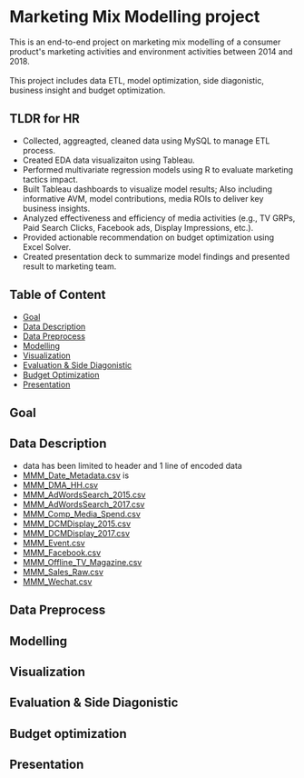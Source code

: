 # Marketing Mix Modelling project
This is an end-to-end project on marketing mix modelling of a consumer product's marketing activities and environment activities between 2014 and 2018. <br /> 
 \
This project includes data ETL, model optimization, side diagonistic, business insight and budget optimization. <br />

## TLDR for HR
* Collected, aggreagted, cleaned data using MySQL to manage ETL process.
* Created EDA data visualizaiton using Tableau.
* Performed multivariate regression models using R to evaluate marketing tactics impact.
* Built Tableau dashboards to visualize model results; Also including informative AVM, model contributions, media ROIs to deliver key business insights.
* Analyzed effectiveness and efficiency of media activities (e.g., TV GRPs, Paid Search Clicks, Facebook ads, Display Impressions, etc.).
* Provided actionable recommendation on budget optimization using Excel Solver.
* Created presentation deck to summarize model findings and presented result to marketing team.

## Table of Content
* [Goal](#goal)
* [Data Description](#data-description)
* [Data Preprocess](#data-preprocess)
* [Modelling](#modelling)
* [Visualization](#visualization)
* [Evaluation & Side Diagonistic](#evalutaion-&-side-diagnostic)
* [Budget Optimization](#budget-optimization)
* [Presentation](#presentation)

## Goal

## Data Description
* data has been limited to header and 1 line of encoded data
* [MMM_Date_Metadata.csv]() is 
* [MMM_DMA_HH.csv]()
* [MMM_AdWordsSearch_2015.csv]()
* [MMM_AdWordsSearch_2017.csv]()
* [MMM_Comp_Media_Spend.csv]()
* [MMM_DCMDisplay_2015.csv]()
* [MMM_DCMDisplay_2017.csv]()
* [MMM_Event.csv]()
* [MMM_Facebook.csv]()
* [MMM_Offline_TV_Magazine.csv]()
* [MMM_Sales_Raw.csv]()
* [MMM_Wechat.csv]()

## Data Preprocess

## Modelling

## Visualization

## Evaluation & Side Diagonistic

## Budget optimization

## Presentation




